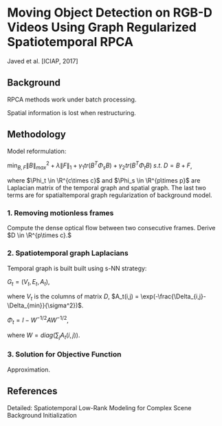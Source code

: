 # Moving Object Detection on RGB-D Videos Using Graph Regularized Spatiotemporal RPCA

Javed et al. [ICIAP, 2017]

## Background

RPCA methods work under batch processing.

Spatial information is lost when restructuring.

## Methodology

Model reformulation:

$\min_{B,F}\|B\|^2_{max} + \lambda \|F\|_1 + \gamma_1 tr(B^T\Phi_sB) + \gamma_2 tr(B^T\Phi_tB) \;s.t.\; D=B+F$,

where $\Phi_t \in \R^{c\times c}$ and $\Phi_s \in \R^{p\times p}$ are Laplacian matrix of the temporal graph and spatial graph.
The last two terms are for spatialtemporal graph regularization of background model.

### 1. Removing motionless frames

Compute the dense optical flow between two consecutive frames. Derive $D \in \R^{p\times c}.$

### 2. Spatiotemporal graph Laplacians

Temporal graph is built built using s-NN strategy:

$G_t=(V_t, E_t, A_t)$,

where $V_t$ is the columns of matrix $D$, $A_t(i,j) = \exp(-\frac{\Delta_{i,j}-\Delta_{min}}{\sigma^2})$.

$\Phi_t = I - W^{-1/2}AW^{-1/2}$,

where $W = diag(\sum_j A_t(i,j))$.

### 3. Solution for Objective Function

Approximation.

## References

Detailed: Spatiotemporal Low-Rank Modeling for Complex Scene Background Initialization